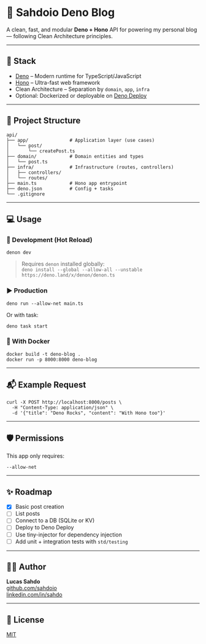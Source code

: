 # 🦕 Sahdoio Deno Blog

A clean, fast, and modular **Deno + Hono** API for powering my personal blog — following Clean Architecture principles.

---

## 🚀 Stack

- [Deno](https://deno.land) – Modern runtime for TypeScript/JavaScript  
- [Hono](https://hono.dev) – Ultra-fast web framework  
- Clean Architecture – Separation by `domain`, `app`, `infra`  
- Optional: Dockerized or deployable on [Deno Deploy](https://deno.com/deploy)  

---

## 📁 Project Structure

```
api/
├── app/               # Application layer (use cases)
│   └── post/
│       └── createPost.ts
├── domain/            # Domain entities and types
│   └── post.ts
├── infra/             # Infrastructure (routes, controllers)
│   ├── controllers/
│   └── routes/
├── main.ts            # Hono app entrypoint
├── deno.json          # Config + tasks
└── .gitignore
```

---

## 💻 Usage

### 🧪 Development (Hot Reload)

```
denon dev
```

> Requires `denon` installed globally:  
> `deno install --global --allow-all --unstable https://deno.land/x/denon/denon.ts`

### ▶ Production

```
deno run --allow-net main.ts
```

Or with task:

```
deno task start
```

### 🐳 With Docker

```
docker build -t deno-blog .
docker run -p 8000:8000 deno-blog
```

---

## 📬 Example Request

```
curl -X POST http://localhost:8000/posts \
  -H "Content-Type: application/json" \
  -d '{"title": "Deno Rocks", "content": "With Hono too"}'
```

---

## 🛡 Permissions

This app only requires:

```
--allow-net
```

---

## ✨ Roadmap

- [x] Basic post creation  
- [ ] List posts  
- [ ] Connect to a DB (SQLite or KV)  
- [ ] Deploy to Deno Deploy  
- [ ] Use tiny-injector for dependency injection  
- [ ] Add unit + integration tests with `std/testing`  

---

## 👨‍💻 Author

**Lucas Sahdo**  
[github.com/sahdoio](https://github.com/sahdoio)  
[linkedin.com/in/sahdo](https://linkedin.com/in/sahdo)

---

## 📄 License

[MIT](LICENSE)
